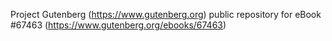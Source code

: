Project Gutenberg (https://www.gutenberg.org) public repository for eBook #67463 (https://www.gutenberg.org/ebooks/67463)
